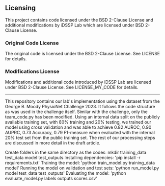 ## Licensing

This project contains code licensed under the BSD 2-Clause License and additional modifications by iDSSP Lab which are licensed under BSD 2-Clause License.

### Original Code License

The original code is licensed under the BSD 2-Clause License. See LICENSE for details.

### Modifications License

Modifications and additional code introduced by iDSSP Lab are licensed under BSD 2-Clause License. See LICENSE_MY_CODE for details.

----------------------------------------------------------------------------------------------

This repository contains our lab's implementation using the dataset from the George B. Moody PhysioNet Challenge 2023. It follows the code structure as was used in the challenge itself. Similar with the challenge, only the team_code.py has been modified. Using an internal data split on the publicly available training set, with 80% training and 20% testing, we trained our model using cross validation and was able to achieve 0.82 AUROC, 0.90 AUPRC, 0.73 Accuracy, 0.79 F1-measure when evaluated with the internal 20% test set from the public training set. The rest of our processing steps are discussed in more detail in the draft article.

Create folders in the same directory as the codes: mkdir training_data test_data model test_outputs
Installing dependencies: 'pip install -r requirements.txt'
Training the model: 'python train_model.py training_data model'
Running the model on validation and test sets: 'python run_model.py model test_data test_outputs'
Evaluating the model: 'python evaluate_model.py labels outputs scores.csv'
